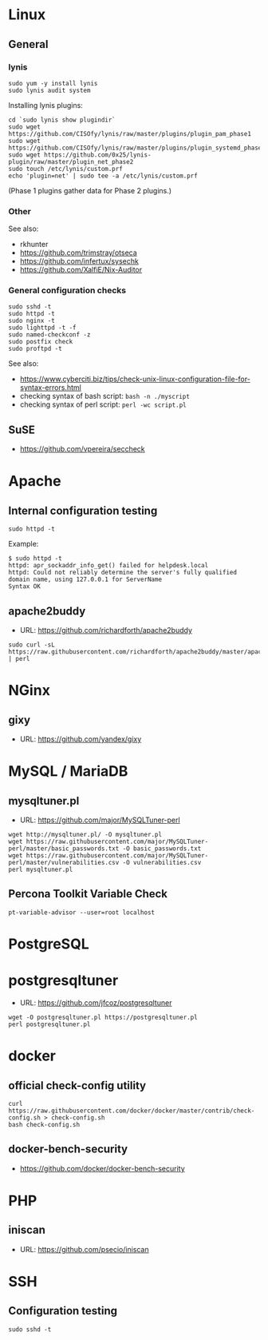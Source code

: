 # Linux

## General

### lynis

```
sudo yum -y install lynis
sudo lynis audit system
```

Installing lynis plugins:

```
cd `sudo lynis show plugindir`
sudo wget https://github.com/CISOfy/lynis/raw/master/plugins/plugin_pam_phase1
sudo wget https://github.com/CISOfy/lynis/raw/master/plugins/plugin_systemd_phase1
sudo wget https://github.com/0x25/lynis-plugin/raw/master/plugin_net_phase2
sudo touch /etc/lynis/custom.prf
echo 'plugin=net' | sudo tee -a /etc/lynis/custom.prf
```

(Phase 1 plugins gather data for Phase 2 plugins.)

### Other

See also:
* rkhunter
* https://github.com/trimstray/otseca
* https://github.com/infertux/sysechk
* https://github.com/XalfiE/Nix-Auditor

### General configuration checks

```
sudo sshd -t
sudo httpd -t
sudo nginx -t
sudo lighttpd -t -f
sudo named-checkconf -z
sudo postfix check
sudo proftpd -t
```

See also:
* https://www.cyberciti.biz/tips/check-unix-linux-configuration-file-for-syntax-errors.html
* checking syntax of bash script: `bash -n ./myscript`
* checking syntax of perl script: `perl -wc script.pl`

## SuSE

* https://github.com/vpereira/seccheck

# Apache

## Internal configuration testing

`sudo httpd -t`

Example:

```
$ sudo httpd -t
httpd: apr_sockaddr_info_get() failed for helpdesk.local
httpd: Could not reliably determine the server's fully qualified domain name, using 127.0.0.1 for ServerName
Syntax OK
```

## apache2buddy

* URL: https://github.com/richardforth/apache2buddy

```
sudo curl -sL https://raw.githubusercontent.com/richardforth/apache2buddy/master/apache2buddy.pl | perl
```

# NGinx

## gixy

* URL: https://github.com/yandex/gixy

# MySQL / MariaDB

## mysqltuner.pl

* URL: https://github.com/major/MySQLTuner-perl

```
wget http://mysqltuner.pl/ -O mysqltuner.pl
wget https://raw.githubusercontent.com/major/MySQLTuner-perl/master/basic_passwords.txt -O basic_passwords.txt
wget https://raw.githubusercontent.com/major/MySQLTuner-perl/master/vulnerabilities.csv -O vulnerabilities.csv
perl mysqltuner.pl
```

## Percona Toolkit Variable Check

```
pt-variable-advisor --user=root localhost
```

# PostgreSQL

# postgresqltuner

* URL: https://github.com/jfcoz/postgresqltuner

```
wget -O postgresqltuner.pl https://postgresqltuner.pl
perl postgresqltuner.pl
```

# docker

## official check-config utility

```
curl https://raw.githubusercontent.com/docker/docker/master/contrib/check-config.sh > check-config.sh
bash check-config.sh
```

## docker-bench-security

* https://github.com/docker/docker-bench-security

# PHP

## iniscan

* URL: https://github.com/psecio/iniscan

# SSH

## Configuration testing

`sudo sshd -t`

